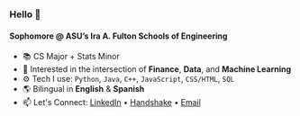 ### Hello 👋

#### Sophomore @ ASU’s Ira A. Fulton Schools of Engineering

- 📚 CS Major + Stats Minor  
- 💼 Interested in the intersection of **Finance**, **Data**, and **Machine Learning**
- ⚙️ Tech I use: `Python`, `Java`, `C++`, `JavaScript`, `CSS/HTML`, `SQL`
- 🌎 Bilingual in **English** & **Spanish**  
- 📫 Let's Connect: [LinkedIn](https://www.linkedin.com/in/nicolasgarzonc/) • [Handshake](https://asu.joinhandshake.com/profiles/trzycc) • [Email](mailto:ngarzonc@asu.edu)
